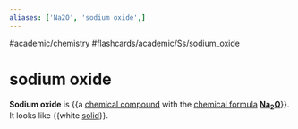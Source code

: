 ```yaml
---
aliases: ['Na2O', 'sodium oxide',]
---
```


#academic/chemistry #flashcards/academic/Ss/sodium_oxide

# sodium oxide

__Sodium oxide__ is {{a [chemical compound](chemical%20compound.md) with the [chemical formula](chemical%20formula.md) __[Na](sodium.md)<sub>2</sub>[O](oxygen.md)__}}. It looks like {{white [solid](solid.md)}}.

